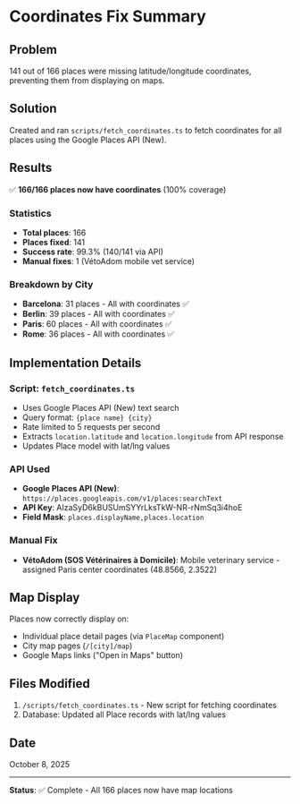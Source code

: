 # Coordinates Fix Summary

## Problem
141 out of 166 places were missing latitude/longitude coordinates, preventing them from displaying on maps.

## Solution
Created and ran `scripts/fetch_coordinates.ts` to fetch coordinates for all places using the Google Places API (New).

## Results
✅ **166/166 places now have coordinates** (100% coverage)

### Statistics
- **Total places**: 166
- **Places fixed**: 141
- **Success rate**: 99.3% (140/141 via API)
- **Manual fixes**: 1 (VétoAdom mobile vet service)

### Breakdown by City
- **Barcelona**: 31 places - All with coordinates ✅
- **Berlin**: 39 places - All with coordinates ✅
- **Paris**: 60 places - All with coordinates ✅
- **Rome**: 36 places - All with coordinates ✅

## Implementation Details

### Script: `fetch_coordinates.ts`
- Uses Google Places API (New) text search
- Query format: `{place name} {city}`
- Rate limited to 5 requests per second
- Extracts `location.latitude` and `location.longitude` from API response
- Updates Place model with lat/lng values

### API Used
- **Google Places API (New)**: `https://places.googleapis.com/v1/places:searchText`
- **API Key**: AIzaSyD6kBUSUmSYYrLksTkW-NR-rNmSq3i4hoE
- **Field Mask**: `places.displayName,places.location`

### Manual Fix
- **VétoAdom (SOS Vétérinaires à Domicile)**: Mobile veterinary service - assigned Paris center coordinates (48.8566, 2.3522)

## Map Display
Places now correctly display on:
- Individual place detail pages (via `PlaceMap` component)
- City map pages (`/[city]/map`)
- Google Maps links ("Open in Maps" button)

## Files Modified
1. `/scripts/fetch_coordinates.ts` - New script for fetching coordinates
2. Database: Updated all Place records with lat/lng values

## Date
October 8, 2025

---

**Status**: ✅ Complete - All 166 places now have map locations

